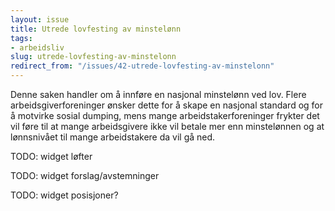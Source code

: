 ```yaml
---
layout: issue
title: Utrede lovfesting av minstelønn
tags:
- arbeidsliv
slug: utrede-lovfesting-av-minstelonn
redirect_from: "/issues/42-utrede-lovfesting-av-minstelonn"
---
```


Denne saken handler om å innføre en nasjonal minstelønn ved lov. Flere arbeidsgiverforeninger ønsker dette for å skape en nasjonal standard og for å motvirke sosial dumping, mens mange arbeidstakerforeninger frykter det vil føre til at mange arbeidsgivere ikke vil betale mer enn minstelønnen og at lønnsnivået til mange arbeidstakere da vil gå ned.

TODO: widget løfter

TODO: widget forslag/avstemninger

TODO: widget posisjoner?

